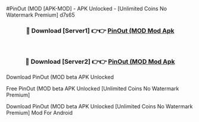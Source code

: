 #PinOut (MOD [APK-MOD] - APK Unlocked - [Unlimited Coins No Watermark Premium] d7s65



<div align="center">

<h3>🔴 Download [Server1] 👉👉 <a href="https://momento.my/?title=PinOut_(MOD">PinOut (MOD Mod Apk</a></h3><br>

<h3>🔴 Download [Server2] 👉👉 <a href="https://momento.my/?title=PinOut_(MOD">PinOut (MOD Mod Apk</a></h3>
</div>



Download PinOut (MOD beta APK Unlocked

Free PinOut (MOD beta APK Unlocked [Unlimited Coins No Watermark Premium]

Download PinOut (MOD beta APK Unlocked [Unlimited Coins No Watermark Premium] Mod For Android
